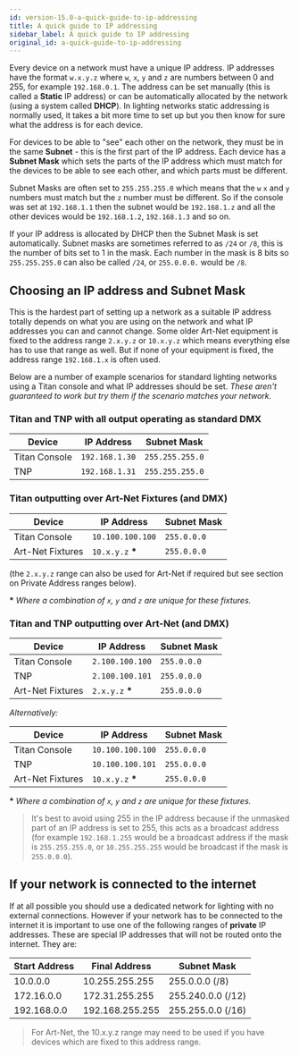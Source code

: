 ```yaml
---
id: version-15.0-a-quick-guide-to-ip-addressing
title: A quick guide to IP addressing
sidebar_label: A quick guide to IP addressing
original_id: a-quick-guide-to-ip-addressing
---
```


Every device on a network must have a unique IP address. IP addresses have the format `w.x.y.z` where `w`, `x`, `y` and `z` are numbers between 0 and 255, for example `192.168.0.1`. The address can be set manually (this is called a **Static** IP address) or can be automatically allocated by the network (using a system called **DHCP**). In lighting networks static addressing is normally used, it takes a bit more time to set up but you then know for sure what the address is for each device.

For devices to be able to "see" each other on the network, they must be in the same **Subnet** - this is the first part of the IP address. Each device has a **Subnet Mask** which sets the parts of the IP address which must match for the devices to be able to see each other, and which parts must be different. 

Subnet Masks are often set to `255.255.255.0` which means that the `w` `x` and `y` numbers must match but the `z` number must be different. So if the console was set at `192.168.1.1` then the subnet would be `192.168.1.z` and all the other devices would be `192.168.1.2`, `192.168.1.3` and so on.

If your IP address is allocated by DHCP then the Subnet Mask is set automatically. Subnet masks are sometimes referred to as `/24` or `/8`, this is the number of bits set to 1 in the mask. Each number in the mask is 8 bits so `255.255.255.0` can also be called `/24`, or `255.0.0.0.` would be `/8`.


Choosing an IP address and Subnet Mask
--------------------------------------

This is the hardest part of setting up a network as a suitable IP address totally depends on what you are using on the network and what IP addresses you can and cannot change. Some older Art-Net equipment is fixed to the address range `2.x.y.z` or `10.x.y.z` which means everything else has to use that range as well. But if none of your equipment is fixed, the address range `192.168.1.x` is often used.

Below are a number of example scenarios for standard lighting networks using a Titan console and what IP addresses should be set. *These aren't guaranteed to work but try them if the scenario matches your network.*

### Titan and TNP with all output operating as standard DMX

Device            | IP Address        | Subnet Mask
---               | ---               | ---
Titan Console     | `192.168.1.30`    | `255.255.255.0`
TNP               | `192.168.1.31`    | `255.255.255.0`

### Titan outputting over Art-Net Fixtures (and DMX)

Device            | IP Address        | Subnet Mask
---               | ---               | ---
Titan Console     | `10.100.100.100`  | `255.0.0.0`
Art-Net Fixtures  | `10.x.y.z` **\*** | `255.0.0.0`

(the `2.x.y.z` range can also be used for Art-Net if required but see section on Private Address ranges below).

**\*** *Where a combination of `x`, `y` and `z` are unique for these fixtures.*

### Titan and TNP outputting over Art-Net (and DMX)

Device            | IP Address        | Subnet Mask
---               | ---               | ---
Titan Console     | `2.100.100.100`   | `255.0.0.0`
TNP               | `2.100.100.101`   | `255.0.0.0`
Art-Net Fixtures  | `2.x.y.z` **\***  | `255.0.0.0`

*Alternatively:*

Device            | IP Address        | Subnet Mask
---               | ---               | ---
Titan Console     | `10.100.100.100`  | `255.0.0.0`
TNP               | `10.100.100.101`  | `255.0.0.0`
Art-Net Fixtures  | `10.x.y.z` **\*** | `255.0.0.0`

**\*** *Where a combination of `x`, `y` and `z` are unique for these fixtures.*

> It's best to avoid using 255 in the IP address because if the unmasked part of an IP address is set to 255, this acts as a broadcast address (for example `192.168.1.255` would be a broadcast address if the mask is `255.255.255.0`, or `10.255.255.255` would be broadcast if the mask is `255.0.0.0`).

If your network is connected to the internet
-------------------------

If at all possible you should use a dedicated network for lighting with no external connections. However if your network has to be connected to the internet it is important to use one of the following ranges of **private** IP addresses. These are special IP addresses that will not
be routed onto the internet. They are:

Start Address  | Final Address    | Subnet Mask
--- | --- | ---
10.0.0.0 | 10.255.255.255 | 255.0.0.0 (/8)
172.16.0.0 | 172.31.255.255 | 255.240.0.0 (/12)
192.168.0.0 | 192.168.255.255 | 255.255.0.0 (/16)

> For Art-Net, the 10.x.y.z range may need to be used if you have devices which are fixed to this address range.
